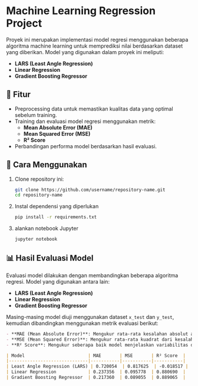 # Machine Learning Regression Project

Proyek ini merupakan implementasi model regresi menggunakan beberapa algoritma machine learning untuk memprediksi nilai berdasarkan dataset yang diberikan. Model yang digunakan dalam proyek ini meliputi:
- **LARS (Least Angle Regression)**
- **Linear Regression**
- **Gradient Boosting Regressor**

## 📌 Fitur
- Preprocessing data untuk memastikan kualitas data yang optimal sebelum training.
- Training dan evaluasi model regresi menggunakan metrik:
  - **Mean Absolute Error (MAE)**
  - **Mean Squared Error (MSE)**
  - **R² Score**
- Perbandingan performa model berdasarkan hasil evaluasi.

## 🚀 Cara Menggunakan
1. Clone repository ini:
   ```bash
   git clone https://github.com/username/repository-name.git
   cd repository-name
2. Instal dependensi yang diperlukan
   ```bash
   pip install -r requirements.txt
3. alankan notebook Jupyter
    ```bash
   jupyter notebook

## 📊 Hasil Evaluasi Model
Evaluasi model dilakukan dengan membandingkan beberapa algoritma regresi. Model yang digunakan antara lain:

- **LARS (Least Angle Regression)**
- **Linear Regression**
- **Gradient Boosting Regressor**

Masing-masing model diuji menggunakan dataset `x_test` dan `y_test`, kemudian dibandingkan menggunakan metrik evaluasi berikut:

```md
- **MAE (Mean Absolute Error)**: Mengukur rata-rata kesalahan absolut antara prediksi dan nilai sebenarnya.
- **MSE (Mean Squared Error)**: Mengukur rata-rata kuadrat dari kesalahan prediksi, memberikan penalti lebih besar pada kesalahan yang lebih besar.
- **R² Score**: Mengukur seberapa baik model menjelaskan variabilitas data, dengan nilai 1 menunjukkan model yang sempurna.

| Model                        | MAE       | MSE       | R² Score  |
|------------------------------|-----------|-----------|-----------|
| Least Angle Regression (LARS) | 0.720054  | 0.817625  | -0.018517 |
| Linear Regression            | 0.237356  | 0.095778  | 0.880690  |
| Gradient Boosting Regressor  | 0.217360  | 0.089055  | 0.889065  |

